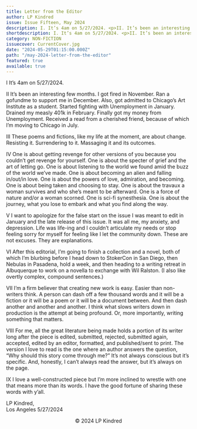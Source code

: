 ```yaml
---
title: Letter from the Editor
author: LP Kindred
issue: Issue Fifteen, May 2024
description: I. It’s 4am on 5/27/2024. <p>II. It’s been an interesting few months. I got fired in November. Ran a gofundme to support me in December. Also, got admitted to Chicago’s Art Institute as a student. Started fighting with Unemployment in January. Drained my measly 401k in February. Finally got my money from Unemployment. Received a read from a cherished friend, because of which I’m moving to Chicago in July. </p><p>III. These poems and fictions, like my life at the moment, are about change. Resisting it. Surrendering to it. Massaging it and its outcomes. </p>
shortdescription: I. It’s 4am on 5/27/2024. <p>II. It’s been an interesting few months. I got fired in November. Ran a gofundme to support me in December. Also, got admitted to Chicago’s Art Institute as a student. Started fighting with Unemployment in January. Drained my measly 401k in February. Finally got my money from Unemployment. Received a read from a cherished friend, because of which I’m moving to Chicago in July. </p><p>III. These poems and fictions, like my life at the moment, are about change. Resisting it. Surrendering to it. Massaging it and its outcomes. </p>
category: NON-FICTION
issuecover: CurrentCover.jpg
date: "2024-05-29T01:15:00.000Z"
path: "/may-2024-letter-from-the-editor"
featured: true
available: true
---
```


I	It’s 4am on 5/27/2024.

II	It’s been an interesting few months. I got fired in November. Ran a gofundme to support me in December. Also, got admitted to Chicago’s Art Institute as a student. Started fighting with Unemployment in January. Drained my measly 401k in February. Finally got my money from Unemployment. Received a read from a cherished friend, because of which I’m moving to Chicago in July. 

III	These poems and fictions, like my life at the moment, are about change. Resisting it. Surrendering to it. Massaging it and its outcomes. 

IV	One is about getting revenge for other versions of you because you couldn’t get revenge for yourself. One is about the specter of grief and the art of letting go. One is about listening to the world we found amid the buzz of the world we’ve made. One is about becoming an alien and falling in/out/in love. One is about the powers of love, admiration, and becoming. One is about being taken and choosing to stay. One is about the travaux a woman survives and who she’s meant to be afterward. One is a force of nature and/or a woman scorned. One is sci-fi synesthesia. One is about the journey, what you lose to embark and what you find along the way.

V	I want to apologize for the false start on the issue I was meant to edit in January and the late release of this issue. It was all me, my anxiety, and depression. Life was life-ing and I couldn’t articulate my needs or stop feeling sorry for myself for feeling like I let the community down. These are not excuses. They are explanations. 

VI	After this editorial, I’m going to finish a collection and a novel, both of which I’m blurbing  before I head down to StokerCon in San Diego, then Nebulas in Pasadena, hold a week, and then heading to a writing retreat in Albuquerque to work on a novella to exchange with Wil Ralston. (I also like overtly complex, compound sentences.)

VII	I’m a firm believer that creating new work is easy. Easier than non-writers think. A person can dash off a few thousand words and it will be a fiction or it will be a poem or it will be a document between. And then dash another and another and another. 
I think what slows writers down in production is the attempt at being profound. Or, more importantly, writing something that matters. 

VIII	For me, all the great literature being made holds a portion of its writer long after the piece is edited, submitted, rejected, submitted again, accepted, edited by an editor, formatted, and published/sent to print. The version I love to read is the one where an author answers the question, “Why should this story come through me?” It’s not always conscious but it’s specific. And, honestly, I can’t always read the answer, but it’s always on the page. 

IX	I love a well-constructed piece but I’m more inclined to wrestle with one that means more than its words. I have the good fortune of sharing these words with y’all. 


LP Kindred, <br />
Los Angeles 5/27/2024


<p style="text-align: center;">© 2024 LP Kindred</p>